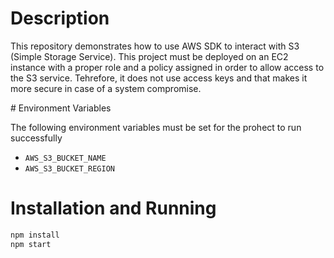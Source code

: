 # Description

This repository demonstrates how to use AWS SDK to interact with S3 (Simple Storage Service). This project must be deployed on an EC2 instance with a proper role and a policy assigned in order to allow access to the S3 service. Tehrefore, it does not use access keys and that makes it more secure in case of a system compromise.

# Environment Variables

The following environment variables must be set for the prohect to run successfully

- `AWS_S3_BUCKET_NAME`
- `AWS_S3_BUCKET_REGION`

# Installation and Running

```bash
npm install
npm start
```
